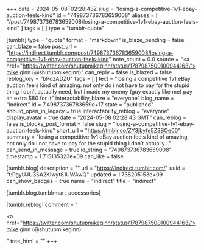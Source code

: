 +++
date = 2024-05-08T02:28:43Z
slug = "losing-a-competitive-1v1-ebay-auction-feels-kind"
id = "749873736783659008"
aliases = [ "/post/749873736783659008/losing-a-competitive-1v1-ebay-auction-feels-kind" ]
tags = [ ]
type = "tumblr-quote"

[tumblr]
type = "quote"
format = "markdown"
is_blaze_pending = false
can_blaze = false
post_url = "https://indirect.tumblr.com/post/749873736783659008/losing-a-competitive-1v1-ebay-auction-feels-kind"
note_count = 0.0
source = "<a href=\"https://twitter.com/shutupmikeginn/status/1787987500100944163\">mike ginn (@shutupmikeginn)</a>"
can_reply = false
is_blazed = false
reblog_key = "bPdzADZU"
tags = [ ]
text = "losing a competitive 1v1 eBay auction feels kind of amazing. not only do i not have to pay for the stupid thing i don&rsquo;t actually need, but i made my enemy (guy exactly like me) pay an extra $80 for it"
interactability_blaze = "everyone"
blog_name = "indirect"
id = 7.49873736783659e+17
state = "published"
should_open_in_legacy = true
interactability_reblog = "everyone"
display_avatar = true
date = "2024-05-08 02:28:43 GMT"
can_reblog = false
is_blocks_post_format = false
slug = "losing-a-competitive-1v1-ebay-auction-feels-kind"
short_url = "https://tmblr.co/ZY3jbyfe5Z3BOe00"
summary = "losing a competitive 1v1 eBay auction feels kind of amazing. not only do i not have to pay for the stupid thing i don’t actually..."
can_send_in_message = true
id_string = "749873736783659008"
timestamp = 1.715135323e+09
can_like = false

[tumblr.blog]
description = ""
url = "https://indirect.tumblr.com/"
uuid = "t:PgyUJU3SA2Klwyt81UWAwQ"
updated = 1.738205153e+09
can_show_badges = true
name = "indirect"
title = "indirect"

[tumblr.blog.tumblrmart_accessories]

[tumblr.reblog]
comment = "<p><a href=\"https://twitter.com/shutupmikeginn/status/1787987500100944163\">mike ginn (@shutupmikeginn)</a></p>"
tree_html = ""
+++
